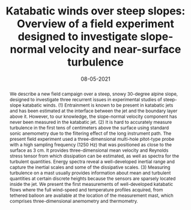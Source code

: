 ---
short: 'Katabatic winds over steep slopes: Overview of a field experiment designed to investigate slope-normal velocity and near-surface turbulence'
title: 'Katabatic winds over steep slopes: Overview of a field experiment designed to investigate slope-normal velocity and near-surface turbulence'
collection: projects
permalink: /projects/Publi_3
thumbnail: /images/thumbnail.png
date: 08-05-2021
venue: 'Boundary-Layer Meteorology'
authors: '<a href="https://claudinecharrondiere.github.io">Claudine Charrondière</a>, <a href="https://scholar.google.fr/citations?user=wZwD8wwAAAAJ">Christophe Brun</a>, <a href="https://scholar.google.com/citations?user=RQYKv8IAAAAJ">Jean-Martial Cohard</a>, <a href="https://www.researchgate.net/scientific-contributions/Jean-Emmanuel-Sicart-2143985673">Jean-Emmanuel Sicart</a>, <a href="https://scholar.google.fr/citations?user=TW5att0AAAAJ">Martin Obligado</a>, <a href="https://www.researchgate.net/scientific-contributions/Catherine-Coulaud-2071103818">Catherine Coulaud</a>, <a href="https://www.researchgate.net/scientific-contributions/Romain-Biron-2025334882">Romain Biron</a>'
conference_short: 'Boundary-Layer Meteorology'
abstract: "We describe a new field campaign over a steep, snowy 30-degree alpine slope, designed to investigate three recurrent issues in experimental studies of steep-slope katabatic winds. (1) Entrainment is known to be present in katabatic jets and has been estimated at the interface between the jet and the boundary layer above it. However, to our knowledge, the slope-normal velocity component has never been measured in the katabatic jet. (2) It is hard to accurately measure turbulence in the first tens of centimeters above the surface using standard sonic anemometry due to the filtering effect of the long instrument path. The present field experiment used a three-dimensional multi-hole pitot-type probe with a high sampling frequency (1250 Hz) that was positioned as close to the surface as 3 cm. It provides three-dimensional mean velocity and Reynolds stress tensor from which dissipation can be estimated, as well as spectra for the turbulent quantities. Energy spectra reveal a well-developed inertial range and capture the inertial scales and some of the dissipative scales. (3) Measuring turbulence on a mast usually provides information about mean and turbulent quantities at certain discrete heights because the sensors are sparsely located inside the jet. We present the first measurements of well-developed katabatic flows where the full wind-speed and temperature profiles acquired, from tethered balloon are available at the location of the measurement mast, which comprises three-dimensional anemometry and thermometry."
bibtex: |
  @article{charrondiere2022katabatic,
    title={Katabatic winds over steep slopes: Overview of a field experiment designed to investigate slope-normal velocity and near-surface turbulence},
    author={Charrondière, Claudine and Brun, Christophe and Cohard, Jean-Martial and Sicart, Jean-Emmanuel and Obligado, Martin and Biron, Romain and Coulaud, Catherine and Guyard, Hélène},
    journal={Boundary-Layer Meteorology},
    volume={182},
    number={1},
    pages={29--54},
    year={2022},
    publisher={Springer}
  }
pdf: "https://hal.science/hal-03350043/file/Charrondi%C3%A8re2022.pdf"
project_page: "https://claudinecharrondiere.github.io/projects/Publi_3"
paper_url: "https://link.springer.com/article/10.1007/s10546-021-00644-y"
---